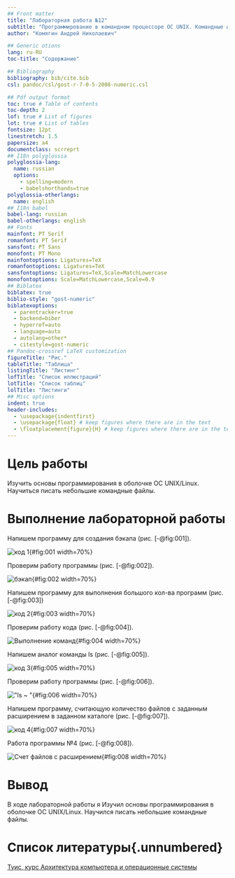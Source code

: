 ```yaml
---
## Front matter
title: "Лабораторная работа №12"
subtitle: "Программирование в командном процессоре ОС UNIX. Командные файлы"
author: "Комягин Андрей Николаевич"

## Generic otions
lang: ru-RU
toc-title: "Содержание"

## Bibliography
bibliography: bib/cite.bib
csl: pandoc/csl/gost-r-7-0-5-2008-numeric.csl

## Pdf output format
toc: true # Table of contents
toc-depth: 2
lof: true # List of figures
lot: true # List of tables
fontsize: 12pt
linestretch: 1.5
papersize: a4
documentclass: scrreprt
## I18n polyglossia
polyglossia-lang:
  name: russian
  options:
	- spelling=modern
	- babelshorthands=true
polyglossia-otherlangs:
  name: english
## I18n babel
babel-lang: russian
babel-otherlangs: english
## Fonts
mainfont: PT Serif
romanfont: PT Serif
sansfont: PT Sans
monofont: PT Mono
mainfontoptions: Ligatures=TeX
romanfontoptions: Ligatures=TeX
sansfontoptions: Ligatures=TeX,Scale=MatchLowercase
monofontoptions: Scale=MatchLowercase,Scale=0.9
## Biblatex
biblatex: true
biblio-style: "gost-numeric"
biblatexoptions:
  - parentracker=true
  - backend=biber
  - hyperref=auto
  - language=auto
  - autolang=other*
  - citestyle=gost-numeric
## Pandoc-crossref LaTeX customization
figureTitle: "Рис."
tableTitle: "Таблица"
listingTitle: "Листинг"
lofTitle: "Список иллюстраций"
lotTitle: "Список таблиц"
lolTitle: "Листинги"
## Misc options
indent: true
header-includes:
  - \usepackage{indentfirst}
  - \usepackage{float} # keep figures where there are in the text
  - \floatplacement{figure}{H} # keep figures where there are in the text
---
```


# Цель работы

Изучить основы программирования в оболочке ОС UNIX/Linux. Научиться писать небольшие командные файлы.

# Выполнение лабораторной работы

Напишем программу для создания бэкапа (рис. [-@fig:001]).

![код 1](image/1.PNG){#fig:001 width=70%}

Проверим работу программы (рис. [-@fig:002]).

![бэкап](image/2.PNG){#fig:002 width=70%}

Напишем программу для выполнения большого кол-ва программ (рис. [-@fig:003])  

![код 2](image/3.PNG){#fig:003 width=70%}

Проверим работу кода (рис. [-@fig:004]).

![Выполнение команд](image/4.PNG){#fig:004 width=70%}

Напишем аналог команды ls (рис. [-@fig:005]).

![код 3](image/5.PNG){#fig:005 width=70%}

Проверим работу программы (рис. [-@fig:006]).

!["ls ~ "](image/6.PNG){#fig:006 width=70%}

Напишем программу, считающую количество файлов с заданным расширением в заданном каталоге (рис. [-@fig:007]).

![код 4](image/7.PNG){#fig:007 width=70%}

Работа программы №4 (рис. [-@fig:008]).

![Счет файлов с расширением](image/8.PNG){#fig:008 width=70%}

# Вывод

В ходе лабораторной работы я Изучил основы программирования в оболочке ОС UNIX/Linux. Научился писать небольшие командные файлы.

# Список литературы{.unnumbered}

[Туис, курс Архитектура компьютера и операционные системы](https://esystem.rudn.ru/course/view.php?id=5790)
